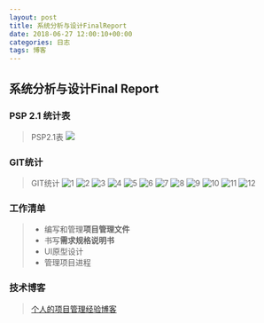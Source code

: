 ```yaml
---
layout: post
title: 系统分析与设计FinalReport
date: 2018-06-27 12:00:10+00:00
categories: 日志
tags: 博客
---
```

## 系统分析与设计Final Report
### PSP 2.1 统计表
> PSP2.1表
![](https://raw.githubusercontent.com/KAKE4420/KAKE4420.github.io/master/_img/lesson16/PSP.png)
### GIT统计
> GIT统计
![1](https://raw.githubusercontent.com/KAKE4420/KAKE4420.github.io/master/_img/lesson16/GIT1.png)
![2](https://raw.githubusercontent.com/KAKE4420/KAKE4420.github.io/master/_img/lesson16/GIT2.png)
![3](https://raw.githubusercontent.com/KAKE4420/KAKE4420.github.io/master/_img/lesson16/GIT3.png)
![4](https://raw.githubusercontent.com/KAKE4420/KAKE4420.github.io/master/_img/lesson16/GIT4.png)
![5](https://raw.githubusercontent.com/KAKE4420/KAKE4420.github.io/master/_img/lesson16/GIT5.png)
![6](https://raw.githubusercontent.com/KAKE4420/KAKE4420.github.io/master/_img/lesson16/GIT6.png)
![7](https://raw.githubusercontent.com/KAKE4420/KAKE4420.github.io/master/_img/lesson16/GIT7.png)
![8](https://raw.githubusercontent.com/KAKE4420/KAKE4420.github.io/master/_img/lesson16/GIT8.png)
![9](https://raw.githubusercontent.com/KAKE4420/KAKE4420.github.io/master/_img/lesson16/GIT9.png)
![10](https://raw.githubusercontent.com/KAKE4420/KAKE4420.github.io/master/_img/lesson16/GIT10.png)
![11](https://raw.githubusercontent.com/KAKE4420/KAKE4420.github.io/master/_img/lesson16/GIT11.png)
![12](https://raw.githubusercontent.com/KAKE4420/KAKE4420.github.io/master/_img/lesson16/GIT12.png)
### 工作清单
>- 编写和管理**项目管理文件**
>- 书写**需求规格说明书**
>- UI原型设计
>- 管理项目进程
### 技术博客
> [个人的项目管理经验博客](https://kake4420.github.io/%E9%A1%B9%E7%9B%AE%E5%B7%A5%E4%BD%9C%E7%BB%8F%E9%AA%8C%E6%80%BB%E7%BB%93/)
